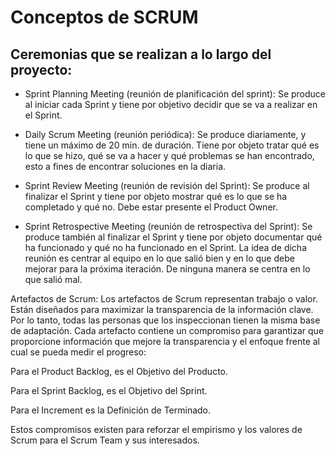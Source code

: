 # Conceptos de SCRUM
## Ceremonias que se realizan a lo largo del proyecto:
- Sprint Planning Meeting (reunión de planificación del sprint): Se produce al iniciar cada Sprint y tiene por objetivo decidir que se va a realizar en el Sprint.

- Daily Scrum Meeting (reunión periódica): Se produce diariamente, y tiene un máximo de 20 min. de duración. Tiene por objeto tratar qué es lo que se hizo, qué se va a hacer y qué problemas se han encontrado, esto a fines de encontrar soluciones en la diaria.

- Sprint Review Meeting (reunión de revisión del Sprint): Se produce al finalizar el Sprint y tiene por objeto mostrar qué es lo que se ha completado y qué no. Debe estar presente el Product Owner.

- Sprint Retrospective Meeting (reunión de retrospectiva del Sprint): Se produce también al finalizar el Sprint y tiene por objeto documentar qué ha funcionado y qué no ha funcionado en el Sprint. La idea de dicha reunión es centrar al equipo en lo que salió bien y en lo que debe mejorar para la próxima iteración. De ninguna manera se centra en lo que salió mal.

Artefactos de Scrum:
Los artefactos de Scrum representan trabajo o valor. Están diseñados para maximizar la transparencia de la información clave. Por lo tanto, todas las personas que los inspeccionan tienen la misma base de adaptación. Cada artefacto contiene un compromiso para garantizar que proporcione información que mejore la transparencia y el enfoque frente al cual se pueda medir el progreso:

Para el Product Backlog, es el Objetivo del Producto.

Para el Sprint Backlog, es el Objetivo del Sprint.

Para el Increment es la Definición de Terminado.

Estos compromisos existen para reforzar el empirismo y los valores de Scrum para el Scrum Team y sus interesados.
